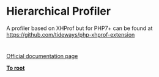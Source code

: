 # Hierarchical Profiler




<div class="phpcode"><span class="html">
A profiler based on XHProf but for PHP7+ can be found at <a href="https://github.com/tideways/php-xhprof-extension" rel="nofollow" target="_blank">https://github.com/tideways/php-xhprof-extension</a></span>
</div>
  

#

[Official documentation page](https://www.php.net/manual/en/book.xhprof.php)

**[To root](/README.md)**